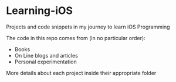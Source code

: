 # Learning-iOS
Projects and code snippets in my journey to learn iOS Programming

The code in this repo comes from (in no particular order):

* Books
* On Line blogs and articles
* Personal experimentation

More details about each project inside their appropriate folder

